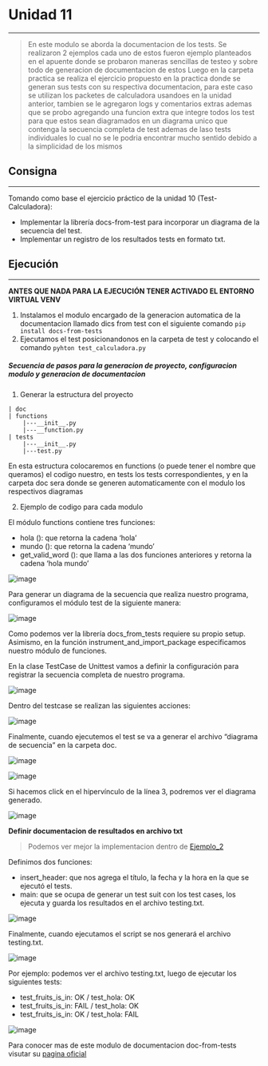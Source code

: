 # Unidad 11
---
>En este modulo se aborda la documentacion de los tests.
>Se realizaron 2 ejemplos cada uno de estos fueron ejemplo planteados en el apuente donde se probaron maneras sencillas de testeo y sobre todo de generacion de documentacion de estos
>Luego en la carpeta practica se realiza el ejercicio propuesto en la practica donde se generan sus tests con su respectiva documentacion, para este caso se utilizan los packetes de calculadora usandoes en la unidad anterior, tambien se le agregaron logs y comentarios extras ademas que se probo agregando una funcion extra que integre todos los test para que estos sean diagramados en un diagrama unico que contenga la secuencia completa de test ademas de laso tests individuales lo cual no se le podria encontrar mucho sentido debido a la simplicidad de los mismos

## Consigna
---
Tomando como base el ejercicio práctico de la unidad 10
(Test-Calculadora):
* Implementar la librería docs-from-test para incorporar un diagrama
de la secuencia del test.
* Implementar un registro de los resultados tests en formato txt.

## Ejecución
---

**ANTES QUE NADA PARA LA EJECUCIÓN TENER ACTIVADO EL ENTORNO VIRTUAL VENV**

1) Instalamos el modulo encargado de la generacion automatica de la documentacion llamado dics from test con el siguiente comando <code>pip install docs-from-tests</code>
2) Ejecutamos el test posicionandonos en la carpeta de test y colocando el comando <code>pyhton test_calculadora.py</code>

##### Secuencia de pasos para la generacion de proyecto, configuracion modulo y generacion de documentacion

1) Generar la estructura del proyecto

~~~
| doc
| functions
    |---__init__.py
    |---__function.py
| tests
    |---__init__.py
    |---test.py
~~~

En esta estructura colocaremos en functions (o puede tener el nombre que queramos) el codigo nuestro, en tests los tests correspondientes, y en la carpeta doc sera donde se generen automaticamente con el modulo los respectivos diagramas

2) Ejemplo de codigo para cada modulo

El módulo functions contiene tres funciones:
* hola (): que retorna la cadena ‘hola’
* mundo (): que retorna la cadena ‘mundo’
* get_valid_word (): que llama a las dos funciones anteriores y
retorna la cadena ‘hola mundo’

![image](https://user-images.githubusercontent.com/76167482/201480159-53f37537-563d-4478-952a-0be7912fc934.png)

Para generar un diagrama de la secuencia que realiza nuestro
programa, configuramos el módulo test de la siguiente manera:

![image](https://user-images.githubusercontent.com/76167482/201480169-2b171d0f-17e1-4e16-a4ec-c54ae9e198b7.png)

Como podemos ver la librería docs_from_tests requiere su propio
setup. Asimismo, en la función instrument_and_import_package
especificamos nuestro módulo de funciones.

En la clase TestCase de Unittest vamos a definir la configuración para
registrar la secuencia completa de nuestro programa.

![image](https://user-images.githubusercontent.com/76167482/201480185-9d5a373e-f373-41cd-9554-17caaf452b26.png)

Dentro del testcase se realizan las siguientes acciones:

![image](https://user-images.githubusercontent.com/76167482/201480192-681b6a78-b3b7-4922-a739-f54718ea473d.png)

Finalmente, cuando ejecutemos el test se va a generar el archivo
“diagrama de secuencia” en la carpeta doc.

![image](https://user-images.githubusercontent.com/76167482/201480205-398efdfc-b366-4216-8f60-8ddca5359a38.png)

![image](https://user-images.githubusercontent.com/76167482/201480211-1eb35202-1aa5-4f2f-83cf-226e071004f3.png)

Si hacemos click en el hipervínculo de la línea 3, podremos ver el
diagrama generado.

![image](https://user-images.githubusercontent.com/76167482/201480226-63accc27-9ab3-451c-a27a-119517dcc579.png)

**Definir documentacion de resultados en archivo txt**

>Podemos ver mejor la implementacion dentro de [Ejemplo_2](https://github.com/alego125/timmit-data-engineer-by-alkemy/tree/develop/Unidad%2011/Ejemplo_2)

Definimos dos funciones:

* insert_header: que nos agrega el título, la fecha y la hora en la que
se ejecutó el tests.
* main: que se ocupa de generar un test suit con los test cases, los
ejecuta y guarda los resultados en el archivo testing.txt.

![image](https://user-images.githubusercontent.com/76167482/201480286-a65963d0-7e64-447a-a0d6-8a7bfc9571b6.png)

Finalmente, cuando ejecutamos el script se nos generará el archivo
testing.txt.

![image](https://user-images.githubusercontent.com/76167482/201480292-8420cdd0-86a6-45bd-b521-7c01943bbe05.png)

Por ejemplo: podemos ver el archivo testing.txt, luego de ejecutar los
siguientes tests:
* test_fruits_is_in: OK / test_hola: OK
* test_fruits_is_in: FAIL / test_hola: OK
* test_fruits_is_in: OK / test_hola: FAIL

![image](https://user-images.githubusercontent.com/76167482/201480304-2175a26c-5f74-4ccc-a768-3ed8f2904a91.png)

Para conocer mas de este modulo de documentacion doc-from-tests visutar su [pagina oficial](https://pypi.org/project/docs-from-tests/)
